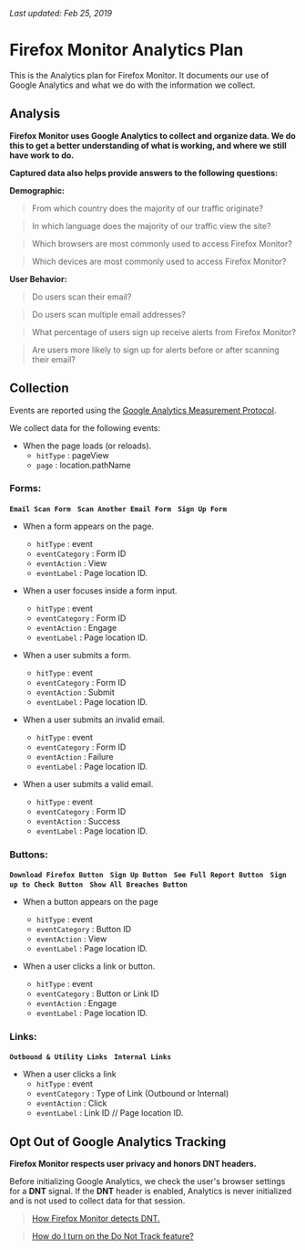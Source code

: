 
_Last updated: Feb 25, 2019_


# Firefox Monitor Analytics Plan

This is the Analytics plan for Firefox Monitor. It documents our use of Google Analytics and what we do with the information we collect.


## Analysis

**Firefox Monitor uses Google Analytics to collect and organize data. We do this to get a better understanding of what is working, and where we still have work to do.**


**Captured data also helps provide answers to the following questions:**


**Demographic:**

>From which country does the majority of our traffic originate?

>In which language does the majority of our traffic view the site?

>Which browsers are most commonly used to access Firefox Monitor?

>Which devices are most commonly used to access Firefox Monitor?

  
**User Behavior:**

>Do users scan their email?

>Do users scan multiple email addresses?

>What percentage of users sign up receive alerts from Firefox Monitor?

>Are users more likely to sign up for alerts before or after scanning their email?




## Collection

Events are reported using the [Google Analytics Measurement Protocol](https://developers.google.com/analytics/devguides/collection/protocol/v1/).

We collect data for the following events:

- When the page loads (or reloads).
  * `hitType` : pageView
  * `page` : location.pathName


### Forms:

**`Email Scan Form`** &nbsp; **`Scan Another Email Form`** &nbsp; **`Sign Up Form`**

- When a form appears on the page.
  * `hitType` : event
  * `eventCategory` : Form ID
  * `eventAction` : View
  * `eventLabel` : Page location ID.


- When a user focuses inside a form input.
  * `hitType` : event
  * `eventCategory` : Form ID
  * `eventAction` : Engage
  * `eventLabel` : Page location ID.


- When a user submits a form.
  * `hitType` : event
  * `eventCategory` : Form ID
  * `eventAction` : Submit
  * `eventLabel` : Page location ID.


- When a user submits an invalid email.
  * `hitType` : event
  * `eventCategory` : Form ID
  * `eventAction` : Failure
  * `eventLabel` : Page location ID.


- When a user submits a valid email.
  * `hitType` : event
  * `eventCategory` : Form ID
  * `eventAction` : Success
  * `eventLabel` : Page location ID.


### Buttons:

**`Download Firefox Button`** &nbsp; **`Sign Up Button`** &nbsp; **`See Full Report Button`** &nbsp;
**`Sign up to Check Button`** &nbsp; **`Show All Breaches Button`**


- When a button appears on the page
  * `hitType` : event
  * `eventCategory` : Button ID
  * `eventAction` : View
  * `eventLabel` : Page location ID.


- When a user clicks a link or button.
  * `hitType` : event
  * `eventCategory` : Button or Link ID
  * `eventAction` : Engage
  * `eventLabel` : Page location ID.




### Links:

**`Outbound & Utility Links`** &nbsp; **`Internal Links`**

- When a user clicks a link
  * `hitType` : event
  * `eventCategory` : Type of Link (Outbound or Internal)
  * `eventAction` : Click
  * `eventLabel` : Link ID // Page location ID.


## Opt Out of Google Analytics Tracking

**Firefox Monitor respects user privacy and honors DNT headers.**

Before initializing Google Analytics, we check the user's browser settings for a **DNT** signal. If the **DNT** header is enabled, Analytics is never initialized and is not used to collect data for that session.


>[How Firefox Monitor detects DNT.](https://github.com/schalkneethling/dnt-helper)

>[How do I turn on the Do Not Track feature?](https://support.mozilla.org/en-US/kb/how-do-i-turn-do-not-track-feature)


